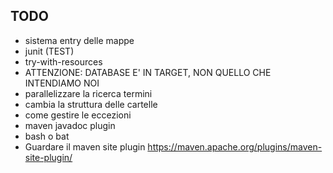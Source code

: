 ## TODO
* sistema entry delle mappe
* junit (TEST)
* try-with-resources
* ATTENZIONE: DATABASE E' IN TARGET, NON QUELLO CHE INTENDIAMO NOI
* parallelizzare la ricerca termini
* cambia la struttura delle cartelle
* come gestire le eccezioni
* maven javadoc plugin
* bash o bat
* Guardare il maven site plugin https://maven.apache.org/plugins/maven-site-plugin/